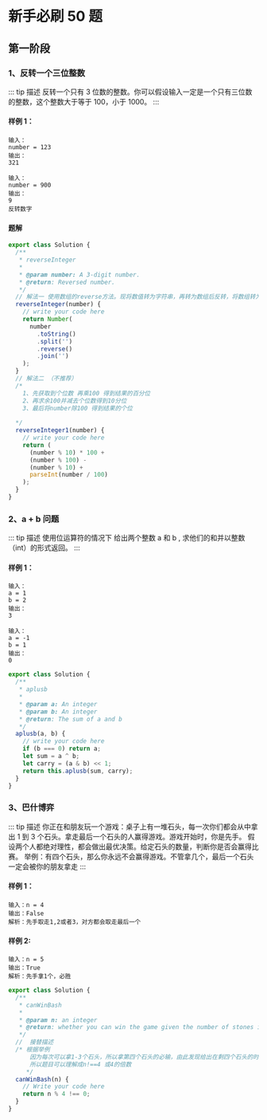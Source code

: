 <!--
 * @Description:
 * @Author: 郜鹏飞
 * @Date: 2021-09-09 16:41:46
 * @LastEditTime: 2021-09-10 16:49:37
-->

# 新手必刷 50 题

## 第一阶段

### 1、反转一个三位整数

::: tip 描述
反转一个只有 3 位数的整数。你可以假设输入一定是一个只有三位数的整数，这个整数大于等于 100，小于 1000。
:::

#### 样例 1：

    输入：
    number = 123
    输出：
    321

    输入：
    number = 900
    输出：
    9
    反转数字

#### 题解

```js
export class Solution {
  /**
   * reverseInteger
   *
   * @param number: A 3-digit number.
   * @return: Reversed number.
   */
  // 解法一 使用数组的reverse方法。现将数值转为字符串，再转为数组后反转，将数组转为字符串再转为数值
  reverseInteger(number) {
    // write your code here
    return Number(
      number
        .toString()
        .split('')
        .reverse()
        .join('')
    );
  }
  // 解法二 （不推荐）
  /* 
    1、先获取到个位数 再乘100 得到结果的百分位
    2、再求余100并减去个位数得到10分位
    3、最后将number除100 得到结果的个位
  
  */
  reverseInteger1(number) {
    // write your code here
    return (
      (number % 10) * 100 +
      (number % 100) -
      (number % 10) +
      parseInt(number / 100)
    );
  }
}
```

### 2、a + b 问题

::: tip 描述
使用位运算符的情况下
给出两个整数 a 和 b , 求他们的和并以整数（int）的形式返回。
:::

#### 样例 1：

    输入：
    a = 1
    b = 2
    输出：
    3

    输入：
    a = -1
    b = 1
    输出：
    0

```js
export class Solution {
  /**
   * aplusb
   *
   * @param a: An integer
   * @param b: An integer
   * @return: The sum of a and b
   */
  aplusb(a, b) {
    // write your code here
    if (b === 0) return a;
    let sum = a ^ b;
    let carry = (a & b) << 1;
    return this.aplusb(sum, carry);
  }
}
```

### 3、巴什博弈

::: tip 描述
你正在和朋友玩一个游戏：桌子上有一堆石头，每一次你们都会从中拿出 1 到 3 个石头。拿走最后一个石头的人赢得游戏。游戏开始时，你是先手。
假设两个人都绝对理性，都会做出最优决策。给定石头的数量，判断你是否会赢得比赛。
举例：有四个石头，那么你永远不会赢得游戏。不管拿几个，最后一个石头一定会被你的朋友拿走
:::

#### 样例 1：

    输入：n = 4
    输出：False
    解析：先手取走1,2或者3，对方都会取走最后一个

#### 样例 2:

    输入：n = 5
    输出：True
    解析：先手拿1个，必胜

```js
export class Solution {
  /**
   * canWinBash
   *
   * @param n: an integer
   * @return: whether you can win the game given the number of stones in the heap
   */
  //  接替描述
  /* 根据举例
      因为每次可以拿1-3个石头，所以拿第四个石头的必输，由此发现给出在剩四个石头的时，对方先拿，则我方必输
      所以题目可以理解成n!==4 或4的倍数
     */
  canWinBash(n) {
    // Write your code here
    return n % 4 !== 0;
  }
}
```
